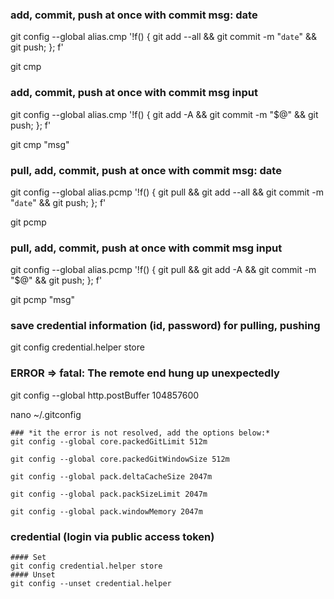### add, commit, push at once with commit msg: date
git config --global alias.cmp '!f() { git add --all && git commit -m "`date`" && git push; }; f'

git cmp

### add, commit, push at once with commit msg input
git config --global alias.cmp '!f() { git add -A && git commit -m "$@" && git push; }; f'

git cmp "msg"

### pull, add, commit, push at once with commit msg: date
git config --global alias.pcmp '!f() { git pull && git add --all && git commit -m "`date`" && git push; }; f'

git pcmp

### pull, add, commit, push at once with commit msg input
git config --global alias.pcmp '!f() { git pull && git add -A && git commit -m "$@" && git push; }; f'

git pcmp "msg"

### save credential information (id, password) for pulling, pushing
git config credential.helper store

### ERROR => fatal: The remote end hung up unexpectedly

git config --global http.postBuffer 104857600

nano ~/.gitconfig

    ### *it the error is not resolved, add the options below:*
    git config --global core.packedGitLimit 512m

    git config --global core.packedGitWindowSize 512m

    git config --global pack.deltaCacheSize 2047m

    git config --global pack.packSizeLimit 2047m

    git config --global pack.windowMemory 2047m

### credential (login via public access token)
    #### Set
    git config credential.helper store
    #### Unset
    git config --unset credential.helper
